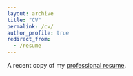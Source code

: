 ```yaml
---
layout: archive
title: "CV"
permalink: /cv/
author_profile: true
redirect_from:
  - /resume
---
```


A recent copy of my [professional resume](TynesMichaelResume2020.02.04.pdf ).